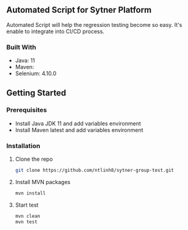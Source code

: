 <a name="readme-top"></a>

<!-- ABOUT THE PROJECT -->
## Automated Script for Sytner Platform

Automated Script will help the regression testing become so easy. It's enable to integrate into CI/CD process. 


### Built With
* Java: 11
* Maven: 
* Selenium: 4.10.0

## Getting Started

### Prerequisites
- Install Java JDK 11 and add variables environment
- Install Maven latest and add variables environment

### Installation
1. Clone the repo
   ```sh
   git clone https://github.com/ntlinh8/sytner-group-test.git
   ```
3. Install MVN packages
   ```sh
   mvn install
   ```
4. Start test
   ```sh
   mvn clean
   mvn test
   ```
